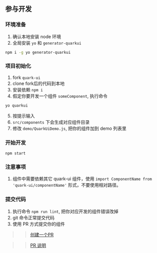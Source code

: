 ## 参与开发

### 环境准备

1. 确认本地安装 node 环境
2. 全局安装 `yo` 和 `generator-quarkui`
```sh
npm i -g yo generator-quarkui
```

### 项目初始化
1. fork `quark-ui`
2. clone fork后的代码到本地
3. 安装依赖 `npm i`
4. 假定你要开发一个组件 `someComponent`, 执行命令 
  ```sh
  yo quarkui
  ```
5. 按提示输入
6. `src/components` 下会生成对应组件目录
7. 修改 `demo/QuarkUiDemo.js`, 把你的组件加到 demo 列表里

### 开始开发
```
npm start
```

### 注意事项
1. 组件中需要依赖其它 quark-ui 组件，使用 `import ComponentName from 'quark-ui/componentName'` 形式，不要使用相对路径。


### 提交代码
1. 执行命令 `npm run lint`, 把你对应开发的组件错误改掉
2. git 命令正常提交代码
3. 使用 PR 方式提交你的组件

>> [创建一个PR](https://github.com/geeeeeeeeek/git-recipes/wiki/3.3-%E5%88%9B%E5%BB%BAPull-Request)

>> [PR 说明](https://www.zhihu.com/question/21682976)
